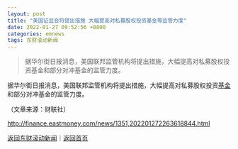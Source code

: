 ```yaml
---
layout: post
title: "美国证监会将提出措施 大幅提高对私募股权投资基金等监管力度"
date: 2022-01-27 09:52:56 +0800
categories: emnews
tags: 东财滚动新闻
---
```

> 据华尔街日报消息，美国联邦监管机构将提出措施，大幅提高对私募股权投资基金和部分对冲基金的监管力度。

<p>据华尔街日报消息，美国联邦监管机构将提出措施，大幅提高对私募股权投资<span id="Info.3293"><a href="http://data.eastmoney.com/zlsj/" class="infokey">基金</a></span>和部分对冲基金的监管力度。</p><p class="em_media">（文章来源：财联社）</p>

<http://finance.eastmoney.com/news/1351,202201272263618844.html>

[返回东财滚动新闻](//finews.withounder.com/emnews/)｜[返回首页](//finews.withounder.com/)